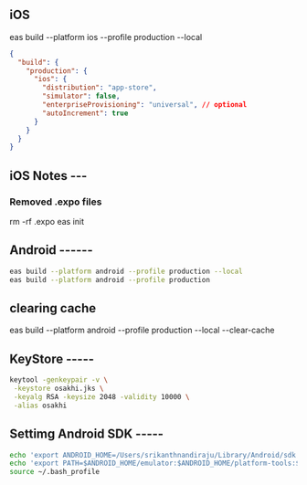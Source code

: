## iOS

eas build --platform ios --profile production --local

```json
{
  "build": {
    "production": {
      "ios": {
        "distribution": "app-store",
        "simulator": false,
        "enterpriseProvisioning": "universal", // optional
        "autoIncrement": true
      }
    }
  }
}
```

## iOS Notes ---

### Removed .expo files

rm -rf .expo
eas init

## Android ------

```sh
eas build --platform android --profile production --local
eas build --platform android --profile production
```

## clearing cache

eas build --platform android --profile production --local --clear-cache

## KeyStore -----

```sh
keytool -genkeypair -v \
 -keystore osakhi.jks \
 -keyalg RSA -keysize 2048 -validity 10000 \
 -alias osakhi
```

## Settimg Android SDK -----

```sh
echo 'export ANDROID_HOME=/Users/srikanthnandiraju/Library/Android/sdk' >> ~/.bash_profile
echo 'export PATH=$ANDROID_HOME/emulator:$ANDROID_HOME/platform-tools:$ANDROID_HOME/tools:$ANDROID_HOME/tools/bin:$PATH' >> ~/.bash_profile
source ~/.bash_profile
```

